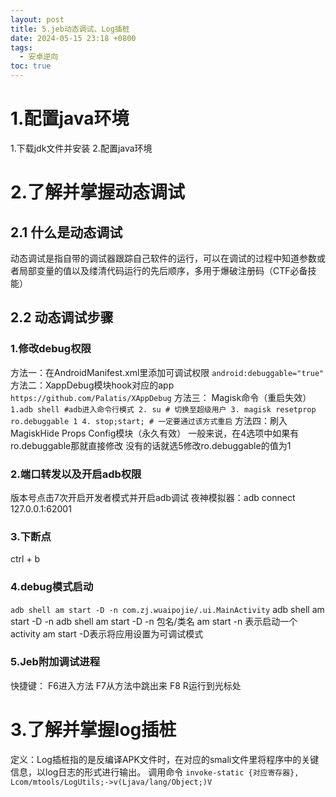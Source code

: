 ```yaml
---
layout: post
title: 5.jeb动态调试、Log插桩
date: 2024-05-15 23:18 +0800
tags:
  - 安卓逆向
toc: true
---
```

# 1.配置java环境
1.下载jdk文件并安装
2.配置java环境
# 2.了解并掌握动态调试
## 2.1 什么是动态调试
动态调试是指自带的调试器跟踪自己软件的运行，可以在调试的过程中知道参数或者局部变量的值以及缕清代码运行的先后顺序，多用于爆破注册码（CTF必备技能）
## 2.2 动态调试步骤
### 1.修改debug权限
方法一：在AndroidManifest.xml里添加可调试权限
`android:debuggable="true"`
方法二：XappDebug模块hook对应的app
`https://github.com/Palatis/XAppDebug`
方法三： Magisk命令（重启失效）
` 1.adb shell #adb进入命令行模式
2. su # 切换至超级用户
3. magisk resetprop ro.debuggable 1
4. stop;start; # 一定要通过该方式重启`
方法四：刷入MagiskHide Props Config模块（永久有效）
一般来说，在4选项中如果有ro.debuggable那就直接修改
没有的话就选5修改ro.debuggable的值为1
### 2.端口转发以及开启adb权限
版本号点击7次开启开发者模式并开启adb调试
夜神模拟器：adb connect 127.0.0.1:62001
### 3.下断点
ctrl + b
### 4.debug模式启动
`adb shell am start -D -n com.zj.wuaipojie/.ui.MainActivity`
adb shell am start -D -n
adb shell am start -D -n 包名/类名
am start -n 表示启动一个activity
am start -D表示将应用设置为可调试模式
### 5.Jeb附加调试进程
快捷键：
F6进入方法
F7从方法中跳出来
F8
R运行到光标处
# 3.了解并掌握log插桩
定义：Log插桩指的是反编译APK文件时，在对应的smali文件里将程序中的关键信息，以log日志的形式进行输出。
调用命令
`invoke-static {对应寄存器}, Lcom/mtools/LogUtils;->v(Ljava/lang/Object;)V`


